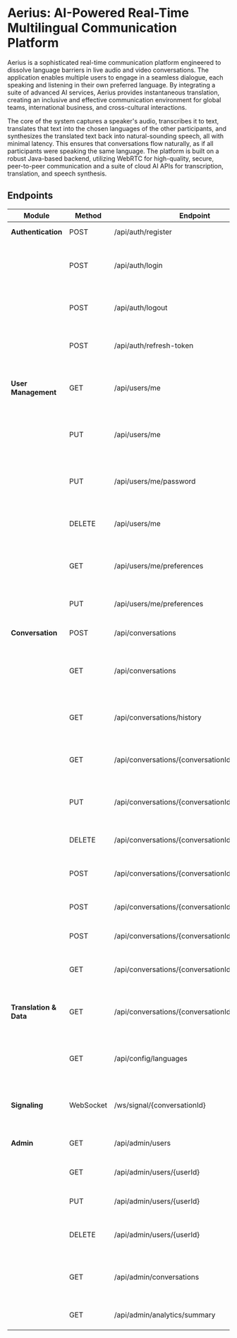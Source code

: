 # Aerius: AI-Powered Real-Time Multilingual Communication Platform
Aerius is a sophisticated real-time communication platform engineered to dissolve language barriers in live audio and video conversations. The application enables multiple users to engage in a seamless dialogue, each speaking and listening in their own preferred language. By integrating a suite of advanced AI services, Aerius provides instantaneous translation, creating an inclusive and effective communication environment for global teams, international business, and cross-cultural interactions.

The core of the system captures a speaker's audio, transcribes it to text, translates that text into the chosen languages of the other participants, and synthesizes the translated text back into natural-sounding speech, all with minimal latency. This ensures that conversations flow naturally, as if all participants were speaking the same language. The platform is built on a robust Java-based backend, utilizing WebRTC for high-quality, secure, peer-to-peer communication and a suite of cloud AI APIs for transcription, translation, and speech synthesis.

## Endpoints
| Module                | Method      | Endpoint                                         | Description                                                        |
|-----------------------|------------|--------------------------------------------------|--------------------------------------------------------------------|
| **Authentication**    | POST       | /api/auth/register                               | Registers a new user.                                              |
|                       | POST       | /api/auth/login                                  | Authenticates a user and returns JWT access/refresh tokens.        |
|                       | POST       | /api/auth/logout                                 | Logs the user out and invalidates the session.                     |
|                       | POST       | /api/auth/refresh-token                          | Issues a new access token using a refresh token.                   |
| **User Management**   | GET        | /api/users/me                                    | Retrieves the profile of the currently authenticated user.         |
|                       | PUT        | /api/users/me                                    | Updates the profile of the currently authenticated user.           |
|                       | PUT        | /api/users/me/password                           | Allows the authenticated user to change their password.            |
|                       | DELETE     | /api/users/me                                    | Deletes the account of the authenticated user.                     |
|                       | GET        | /api/users/me/preferences                        | Gets user-specific preferences (e.g., default language).           |
|                       | PUT        | /api/users/me/preferences                        | Updates user-specific preferences.                                 |
| **Conversation**      | POST       | /api/conversations                               | Creates a new conversation room.                                   |
|                       | GET        | /api/conversations                               | Retrieves a list of all conversations the user is a member of.     |
|                       | GET        | /api/conversations/history                       | Retrieves the authenticated user's past conversation history.       |
|                       | GET        | /api/conversations/{conversationId}              | Retrieves details for a specific conversation.                     |
|                       | PUT        | /api/conversations/{conversationId}              | Updates conversation details (e.g., topic). Owner only.            |
|                       | DELETE     | /api/conversations/{conversationId}              | Deletes a conversation. Owner only.                                |
|                       | POST       | /api/conversations/{conversationId}/join         | Allows a user to join an existing conversation.                    |
|                       | POST       | /api/conversations/{conversationId}/leave        | Allows a user to leave a conversation.                             |
|                       | POST       | /api/conversations/{conversationId}/invite       | Invites another user to the conversation.                          |
|                       | GET        | /api/conversations/{conversationId}/participants | Gets a list of all participants in a conversation.                 |
| **Translation & Data**| GET        | /api/conversations/{conversationId}/transcript   | Retrieves the full text transcript of a completed conversation.    |
|                       | GET        | /api/config/languages                            | Fetches a list of all supported languages for translation.         |
| **Signaling**         | WebSocket  | /ws/signal/{conversationId}                      | WebSocket for real-time WebRTC signaling and live events.          |
| **Admin**             | GET        | /api/admin/users                                 | Retrieves a list of all users in the system.                       |
|                       | GET        | /api/admin/users/{userId}                        | Retrieves the profile of a specific user.                          |
|                       | PUT        | /api/admin/users/{userId}                        | Updates a specific user's profile.                                 |
|                       | DELETE     | /api/admin/users/{userId}                        | Deletes or deactivates a specific user's account.                  |
|                       | GET        | /api/admin/conversations                         | Retrieves a list of all conversations on the platform.             |
|                       | GET        | /api/admin/analytics/summary                     | Retrieves platform usage statistics.                               |
